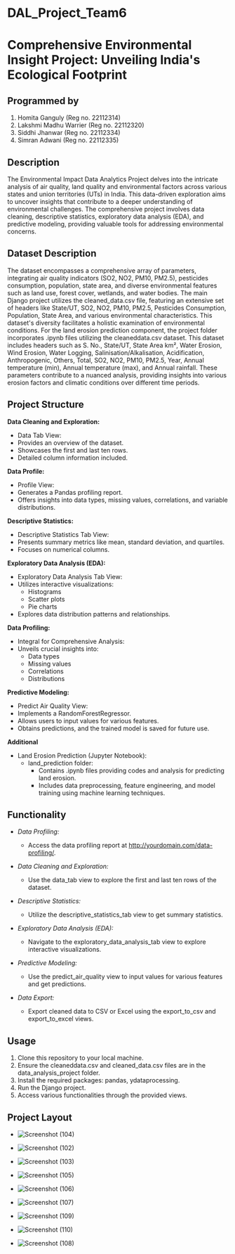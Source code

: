 # DAL_Project_Team6
# Comprehensive Environmental Insight Project: Unveiling India's Ecological Footprint

## Programmed by
1. Homita Ganguly (Reg no. 22112314) 
2. Lakshmi Madhu Warrier (Reg no. 22112320)
3. Siddhi Jhanwar (Reg no. 22112334)
4. Simran Adwani (Reg no. 22112335) 

## Description
The Environmental Impact Data Analytics Project delves into the intricate analysis of air quality, land quality and environmental factors across various states and union territories (UTs) in India. This data-driven exploration aims to uncover insights that contribute to a deeper understanding of environmental challenges. The comprehensive project involves data cleaning, descriptive statistics, exploratory data analysis (EDA), and predictive modeling, providing valuable tools for addressing environmental concerns.

## Dataset Description
The dataset encompasses a comprehensive array of parameters, integrating air quality indicators (SO2, NO2, PM10, PM2.5), pesticides consumption, population, state area, and diverse environmental features such as land use, forest cover, wetlands, and water bodies. The main Django project utilizes the cleaned_data.csv file, featuring an extensive set of headers like State/UT, SO2, NO2, PM10, PM2.5, Pesticides Consumption, Population, State Area, and various environmental characteristics. This dataset's diversity facilitates a holistic examination of environmental conditions.
For the land erosion prediction component, the project folder incorporates .ipynb files utilizing the cleaneddata.csv dataset. This dataset includes headers such as S. No., State/UT, State Area km², Water Erosion, Wind Erosion, Water Logging, Salinisation/Alkalisation, Acidification, Anthropogenic, Others, Total, SO2, NO2, PM10, PM2.5, Year, Annual temperature (min), Annual temperature (max), and Annual rainfall. These parameters contribute to a nuanced analysis, providing insights into various erosion factors and climatic conditions over different time periods.

## Project Structure

 **Data Cleaning and Exploration:**

  - Data Tab View:
   - Provides an overview of the dataset.
   - Showcases the first and last ten rows.
   - Detailed column information included.

 **Data Profile:**

  - Profile View:
   - Generates a Pandas profiling report.
   - Offers insights into data types, missing values, correlations, and variable distributions.

 **Descriptive Statistics:**

  - Descriptive Statistics Tab View:
   - Presents summary metrics like mean, standard deviation, and quartiles.
   - Focuses on numerical columns.

 **Exploratory Data Analysis (EDA):**

  - Exploratory Data Analysis Tab View:
   - Utilizes interactive visualizations:
     - Histograms
     - Scatter plots
     - Pie charts
   - Explores data distribution patterns and relationships.

 **Data Profiling:**

  - Integral for Comprehensive Analysis:
   - Unveils crucial insights into:
     - Data types
     - Missing values
     - Correlations
     - Distributions

 **Predictive Modeling:**

  - Predict Air Quality View:
   - Implements a RandomForestRegressor.
   - Allows users to input values for various features.
   - Obtains predictions, and the trained model is saved for future use.

  **Additional**
   - Land Erosion Prediction (Jupyter Notebook):
      - land_prediction folder:
        - Contains .ipynb files providing codes and analysis for predicting land erosion.
        - Includes data preprocessing, feature engineering, and model training using machine learning techniques.


## Functionality

- *Data Profiling:*
  - Access the data profiling report at http://yourdomain.com/data-profiling/.

- *Data Cleaning and Exploration:*
  - Use the data_tab view to explore the first and last ten rows of the dataset.

- *Descriptive Statistics:*
  - Utilize the descriptive_statistics_tab view to get summary statistics.

- *Exploratory Data Analysis (EDA):*
  - Navigate to the exploratory_data_analysis_tab view to explore interactive visualizations.

- *Predictive Modeling:*
  - Use the predict_air_quality view to input values for various features and get predictions.

- *Data Export:*
  - Export cleaned data to CSV or Excel using the export_to_csv and export_to_excel views.

## Usage

1. Clone this repository to your local machine.
2. Ensure the cleaneddata.csv and cleaned_data.csv files are in the data_analysis_project folder.
3. Install the required packages: pandas, ydataprocessing.
4. Run the Django project.
5. Access various functionalities through the provided views.

## Project Layout
  - ![Screenshot (104)](https://github.com/lwarrier07/DAL_Project/assets/118895179/8aebe47e-ca50-4758-8d9f-1c410de73727)
    
  - ![Screenshot (102)](https://github.com/lwarrier07/DAL_Project/assets/118895179/d83abbf7-3e0f-45f4-a24f-e32480689270)
    
  - ![Screenshot (103)](https://github.com/lwarrier07/DAL_Project/assets/118895179/f9631488-b4ab-47eb-992d-ba77f29a69cc)
    
  - ![Screenshot (105)](https://github.com/lwarrier07/DAL_Project/assets/118895179/6b6acea3-ad3f-4529-aac9-0bf47ce1ef2b)
    
  - ![Screenshot (106)](https://github.com/lwarrier07/DAL_Project/assets/118895179/0ceb9126-d82f-4fb3-971e-5550dcce3fab)
    
  - ![Screenshot (107)](https://github.com/lwarrier07/DAL_Project/assets/118895179/f65cecb9-de9a-444c-88b9-4495efcc4f67)
    
  - ![Screenshot (109)](https://github.com/lwarrier07/DAL_Project/assets/118895179/02f7500c-16d5-43cd-b54c-298ba60402ea)
    
  - ![Screenshot (110)](https://github.com/lwarrier07/DAL_Project/assets/118895179/ea3ef4cb-7914-4c3c-9d15-e113b8f51fa4)
    
  - ![Screenshot (108)](https://github.com/lwarrier07/DAL_Project/assets/118895179/b452db90-52ce-44cc-8673-b991d06d98bc)



